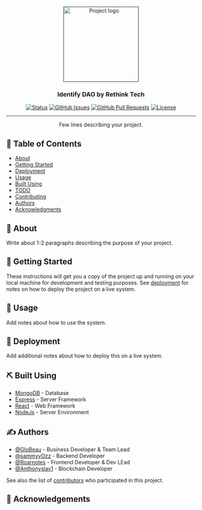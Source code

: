 <p align="center">
  <a href="" rel="noopener">
 <img width=200px height=200px src="https://github.com/Ballox-by-Team-Wonder/bunzz-client/blob/master/Base%20for%20ui/assets/images/Identify/ide%20logo.png" alt="Project logo"></a>
</p>

<h3 align="center">Identify DAO by Rethink Tech</h3>

<div align="center">

[![Status](https://img.shields.io/badge/status-active-success.svg)]()
[![GitHub Issues](https://img.shields.io/github/issues/kylelobo/The-Documentation-Compendium.svg)](https://github.com/kylelobo/The-Documentation-Compendium/issues)
[![GitHub Pull Requests](https://img.shields.io/github/issues-pr/kylelobo/The-Documentation-Compendium.svg)](https://github.com/kylelobo/The-Documentation-Compendium/pulls)
[![License](https://img.shields.io/badge/license-MIT-blue.svg)](/LICENSE)

</div>

---

<p align="center"> Few lines describing your project.
    <br> 
</p>

## 📝 Table of Contents

- [About](#about)
- [Getting Started](#getting_started)
- [Deployment](#deployment)
- [Usage](#usage)
- [Built Using](#built_using)
- [TODO](../TODO.md)
- [Contributing](../CONTRIBUTING.md)
- [Authors](#authors)
- [Acknowledgments](#acknowledgement)

## 🧐 About <a name = "about"></a>

Write about 1-2 paragraphs describing the purpose of your project.

## 🏁 Getting Started <a name = "getting_started"></a>

These instructions will get you a copy of the project up and running on your local machine for development and testing purposes. See [deployment](#deployment) for notes on how to deploy the project on a live system.


## 🎈 Usage <a name="usage"></a>

Add notes about how to use the system.

## 🚀 Deployment <a name = "deployment"></a>

Add additional notes about how to deploy this on a live system.

## ⛏️ Built Using <a name = "built_using"></a>

- [MongoDB](https://www.mongodb.com/) - Database
- [Express](https://expressjs.com/) - Server Framework
- [React](https://React.org/) - Web Framework
- [NodeJs](https://nodejs.org/en/) - Server Environment

## ✍️ Authors <a name = "authors"></a>

- [@GloBeau](https://github.com/GloBeau) - Business Developer & Team Lead
- [@sammyyOzz](https://github.com/sammyyOzz) - Backend Developer
- [@Roarnotes](https://github.com/Roarnotes) - Frontend Developer & Dev LEad
- [@Anthonyslav1](https://github.com/Anthonyslav1) - Blockchain Developer

See also the list of [contributors](https://github.com/Ballox-by-Team-Wonder/bunzz-client/graphs/contributors) who participated in this project.

## 🎉 Acknowledgements <a name = "acknowledgement"></a>

